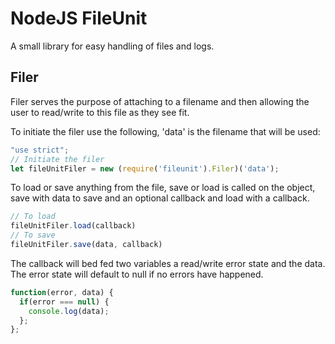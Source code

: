 # NodeJS FileUnit
A small library for easy handling of files and logs.
## Filer
Filer serves the purpose of attaching to a filename and then allowing the user to read/write to this file as they see fit.

To initiate the filer use the following, 'data' is the filename that will be used:
```javascript
"use strict";
// Initiate the filer
let fileUnitFiler = new (require('fileunit').Filer)('data');
```

To load or save anything from the file, save or load is called on the object, save with data to save and an optional callback and load with a callback.
```javascript
// To load
fileUnitFiler.load(callback)
// To save
fileUnitFiler.save(data, callback)
```

The callback will bed fed two variables a read/write error state and the data. The error state will default to null if no errors have happened.
```javascript
function(error, data) {
  if(error === null) {
    console.log(data);
  };
};
```
